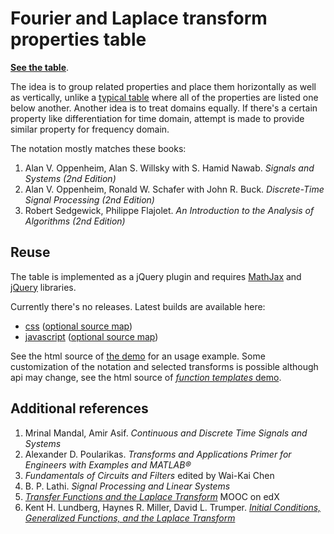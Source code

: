 # Fourier and Laplace transform properties table

**[See the table][demo-v1]**.

The idea is to group related properties and place them horizontally as well as vertically,
unlike a [typical table](https://en.wikipedia.org/wiki/Discrete-time_Fourier_transform#Properties) where all of the properties are listed one below another.
Another idea is to treat domains equally.
If there's a certain property like differentiation for time domain, attempt is made to provide similar property for frequency domain.

The notation mostly matches these books:

1. Alan V. Oppenheim, Alan S. Willsky with S. Hamid Nawab. *Signals and Systems (2nd Edition)*
2. Alan V. Oppenheim, Ronald W. Schafer with John R. Buck. *Discrete-Time Signal Processing (2nd Edition)*
3. Robert Sedgewick, Philippe Flajolet. *An Introduction to the Analysis of Algorithms (2nd Edition)*

## Reuse

The table is implemented as a jQuery plugin and requires [MathJax](https://www.mathjax.org/) and [jQuery](https://jquery.com/) libraries.

Currently there's no releases. Latest builds are available here:

* [css](https://antonkhorev.github.io/signals-transforms/lib/signals-transforms-table.css) ([optional source map](https://antonkhorev.github.io/signals-transforms/lib/signals-transforms-table.css.map))
* [javascript](https://antonkhorev.github.io/signals-transforms/lib/signals-transforms-table.js) ([optional source map](https://antonkhorev.github.io/signals-transforms/lib/signals-transforms-table.js.map))

See the html source of [the demo][demo-v1] for an usage example.
Some customization of the notation and selected transforms is possible although api may change, see the html source of [*function templates* demo][demo-templates].

[demo-v1]:https://antonkhorev.github.io/signals-transforms/v1/
[demo-templates]:https://antonkhorev.github.io/signals-transforms/templates/

## Additional references

1. Mrinal Mandal, Amir Asif. *Continuous and Discrete Time Signals and Systems*
2. Alexander D. Poularikas. *Transforms and Applications Primer for Engineers with Examples and MATLAB®*
3. *Fundamentals of Circuits and Filters* edited by Wai-Kai Chen
4. B. P. Lathi. *Signal Processing and Linear Systems*
5. [*Transfer Functions and the Laplace Transform*](https://www.edx.org/course/transfer-functions-laplace-transform-mitx-18-03lx) MOOC on edX
6. Kent H. Lundberg, Haynes R. Miller, David L. Trumper. [*Initial Conditions, Generalized Functions, and the Laplace Transform*](http://www-math.mit.edu/~hrm/papers/lmt.pdf)
